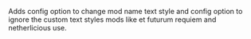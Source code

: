 Adds config option to change mod name text style and config option to ignore the custom text styles mods like et futurum requiem and netherlicious use.